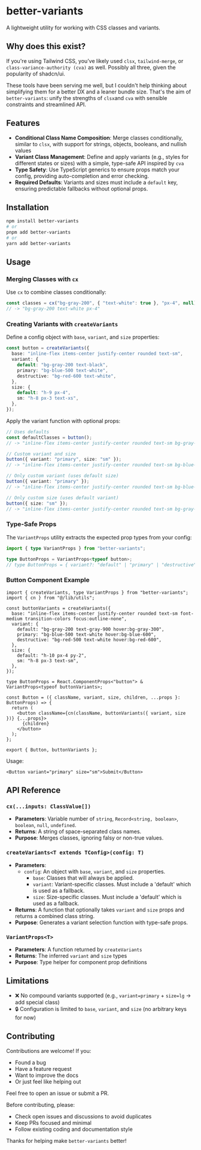 # better-variants

A lightweight utility for working with CSS classes and variants.

## Why does this exist?

If you're using Tailwind CSS, you’ve likely used `clsx`, `tailwind-merge`, or `class-variance-authority (cva)` as well. Possibly all three, given the popularity of shadcn/ui.

These tools have been serving me well, but I couldn't help thinking about simplifying them for a better DX and a leaner bundle size. That's the aim of `better-variants`: unify the strengths of `clsx`and `cva` with sensible constraints and streamlined API. 

## Features

- **Conditional Class Name Composition**: Merge classes conditionally, similar to `clsx`, with support for strings, objects, booleans, and nullish values
- **Variant Class Management**: Define and apply variants (e.g., styles for different states or sizes) with a simple, type-safe API inspired by `cva`
- **Type Safety**: Use TypeScript generics to ensure props match your config, providing auto-completion and error checking.
- **Required Defaults**: Variants and sizes must include a `default` key, ensuring predictable fallbacks without optional props.

## Installation

```bash
npm install better-variants
# or
pnpm add better-variants
# or
yarn add better-variants
```

## Usage

### Merging Classes with `cx`

Use `cx` to combine classes conditionally:

```typescript
const classes = cx("bg-gray-200", { "text-white": true }, "px-4", null);
// -> "bg-gray-200 text-white px-4"
```

### Creating Variants with `createVariants`

Define a config object with `base`, `variant`, and `size` properties:

```typescript
const button = createVariants({
  base: "inline-flex items-center justify-center rounded text-sm",
  variant: {
    default: "bg-gray-200 text-black",
    primary: "bg-blue-500 text-white",
    destructive: "bg-red-600 text-white",
  },
  size: {
    default: "h-9 px-4",
    sm: "h-8 px-3 text-xs",
  },
});
```

Apply the variant function with optional props:

```typescript
// Uses defaults
const defaultClasses = button(); 
// -> "inline-flex items-center justify-center rounded text-sm bg-gray-200 text-black h-9 px-4"

// Custom variant and size
button({ variant: "primary", size: "sm" }); 
// -> "inline-flex items-center justify-center rounded text-sm bg-blue-500 text-white h-8 px-3 text-xs"

// Only custom variant (uses default size)
button({ variant: "primary" }); 
// -> "inline-flex items-center justify-center rounded text-sm bg-blue-500 text-white h-9 px-4"

// Only custom size (uses default variant)
button({ size: "sm" }); 
// -> "inline-flex items-center justify-center rounded text-sm bg-gray-200 text-black h-8 px-3 text-xs"
```

### Type-Safe Props

The `VariantProps` utility extracts the expected prop types from your config:

```typescript
import { type VariantProps } from "better-variants";

type ButtonProps = VariantProps<typeof button>;
// type ButtonProps = { variant?: "default" | "primary" | "destructive"; size?: "default" | "sm" }

```

### Button Component Example

```tsx
import { createVariants, type VariantProps } from "better-variants";
import { cn } from "@/lib/utils";

const buttonVariants = createVariants({
  base: "inline-flex items-center justify-center rounded text-sm font-medium transition-colors focus:outline-none",
  variant: {
    default: "bg-gray-200 text-gray-900 hover:bg-gray-300",
    primary: "bg-blue-500 text-white hover:bg-blue-600",
    destructive: "bg-red-500 text-white hover:bg-red-600",
  },
  size: {
    default: "h-10 px-4 py-2",
    sm: "h-8 px-3 text-sm",
  },
});

type ButtonProps = React.ComponentProps<"button"> & VariantProps<typeof buttonVariants>;

const Button = ({ className, variant, size, children, ...props }: ButtonProps) => {
  return (
    <button className={cn(className, buttonVariants({ variant, size })} {...props}>
      {children}
    </button>
  );
};

export { Button, buttonVariants };
```

Usage:
```tsx
<Button variant="primary" size="sm">Submit</Button>
```

## API Reference

### `cx(...inputs: ClassValue[])`

- **Parameters**: Variable number of `string`, `Record<string, boolean>`, `boolean`, `null`, `undefined`.
- **Returns**: A string of space-separated class names.
- **Purpose**: Merges classes, ignoring falsy or non-true values.

### `createVariants<T extends TConfig>(config: T)`

- **Parameters**: 
  - `config`: An object with `base`, `variant`, and `size` properties.
    - `base`:  Classes that will always be applied.
    - `variant`: Variant-specific classes. Must include a 'default' which is used as a fallback.
    - `size`: Size-specific classes. Must include a 'default' which is used as a fallback.
- **Returns**: A function that optionally takes `variant` and `size` props and returns a combined class string.
- **Purpose**: Generates a variant selection function with type-safe props.

### `VariantProps<T>`

- **Parameters**: A function returned by `createVariants`
- **Returns**: The inferred `variant` and `size` types
- **Purpose**: Type helper for component prop definitions

## Limitations

- ❌ No compound variants supported (e.g., `variant=primary` + `size=lg` → add special class)
- 🔒 Configuration is limited to `base`, `variant`, and `size` (no arbitrary keys for now)

## Contributing

Contributions are welcome! If you:

* Found a bug
* Have a feature request
* Want to improve the docs
* Or just feel like helping out

Feel free to open an issue or submit a PR.

Before contributing, please:

* Check open issues and discussions to avoid duplicates
* Keep PRs focused and minimal
* Follow existing coding and documentation style

Thanks for helping make `better-variants` better!